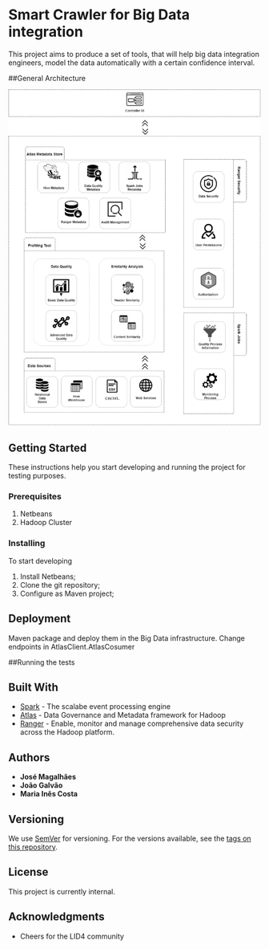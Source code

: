 # Smart Crawler for Big Data integration

This project aims to produce a set of tools, that will help big data integration engineers, model the data automatically with a certain confidence interval.

##General Architecture

<p align="center">
  <img src="/img/DataGovernanceArchitecture3.png">
</p>


## Getting Started

These instructions help you start developing and running the project for testing purposes.

### Prerequisites

1. Netbeans
2. Hadoop Cluster

### Installing

To start developing

1. Install Netbeans;
2. Clone the git repository;
3. Configure as Maven project;

## Deployment

Maven package and deploy them in the Big Data infrastructure.
Change endpoints in AtlasClient.AtlasCosumer

##Running the tests



## Built With

* [Spark](https://spark.apache.org) - The scalabe event processing engine
* [Atlas](https://atlas.apache.org/) - Data Governance and Metadata framework for Hadoop
* [Ranger](https://ranger.apache.org/) - Enable, monitor and manage comprehensive data security across the Hadoop platform.

## Authors

* **José Magalhães** 
* **João Galvão**  
* **Maria Inês Costa** 

## Versioning

We use [SemVer](http://semver.org/) for versioning. For the versions available, see the [tags on this repository](https://gitlab.com/lid4_uminho/smart-crawler-big-data-integration/-/tags). 

## License

This project is currently internal.

## Acknowledgments

* Cheers for the LID4 community 


